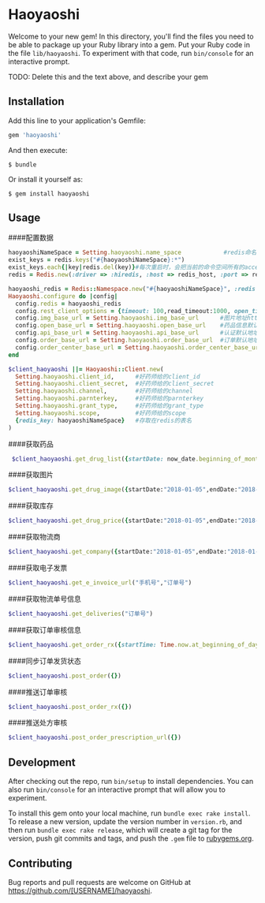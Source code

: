 # Haoyaoshi

Welcome to your new gem! In this directory, you'll find the files you need to be able to package up your Ruby library into a gem. Put your Ruby code in the file `lib/haoyaoshi`. To experiment with that code, run `bin/console` for an interactive prompt.

TODO: Delete this and the text above, and describe your gem

## Installation

Add this line to your application's Gemfile:

```ruby
gem 'haoyaoshi'
```

And then execute:

    $ bundle

Or install it yourself as:

    $ gem install haoyaoshi

## Usage

####配置数据
```ruby
haoyaoshiNameSpace = Setting.haoyaoshi.name_space            #redis命名空间
exist_keys = redis.keys("#{haoyaoshiNameSpace}:*")           
exist_keys.each{|key|redis.del(key)}#每次重启时，会把当前的命令空间所有的access_token 清除掉。
redis = Redis.new(:driver => :hiredis, :host => redis_host, :port => redis_port, :db => 15, password: redis_password )

haoyaoshi_redis = Redis::Namespace.new("#{haoyaoshiNameSpace}", :redis => redis)
Haoyaoshi.configure do |config|
  config.redis = haoyaoshi_redis
  config.rest_client_options = {timeout: 100,read_timeout:1000, open_timeout: 100, verify_ssl: true}
  config.img_base_url = Setting.haoyaoshi.img_base_url      #图片地址http://img01.img.ehaoyao.com/
  config.open_base_url = Setting.haoyaoshi.open_base_url    #药品信息默认地址 http://test.api.goodscenter.ehaoyao.com
  config.api_base_url = Setting.haoyaoshi.api_base_url      #认证默认地址  https://api.ehaoyao.com/uat
  config.order_base_url = Setting.haoyaoshi.order_base_url  #订单默认地址https://api.ehaoyao.com/uat
  config.order_center_base_url = Setting.haoyaoshi.order_center_base_url #订单视客默认地址 https://internal.api.ehaoyao.com
end

$client_haoyaoshi ||= Haoyaoshi::Client.new(
  Setting.haoyaoshi.client_id,      #好药师给的client_id
  Setting.haoyaoshi.client_secret,  #好药师给的client_secret
  Setting.haoyaoshi.channel,        #好药师给的channel
  Setting.haoyaoshi.parnterkey,     #好药师给的parnterkey
  Setting.haoyaoshi.grant_type,     #好药师给的grant_type
  Setting.haoyaoshi.scope,          #好药师给的scope
  {redis_key: haoyaoshiNameSpace}   #存取在redis的表名
)
```
####获取药品
```ruby
 $client_haoyaoshi.get_drug_list({startDate: now_date.beginning_of_month.try(:strftime,"%Y-%m-%d"), endDate: now_date.end_of_month.try(:strftime,"%Y-%m-%d")})
```
####获取图片
```ruby
$client_haoyaoshi.get_drug_image({startDate:"2018-01-05",endDate:"2018-01-05"})
```
####获取库存
```ruby
$client_haoyaoshi.get_drug_price({startDate:"2018-01-05",endDate:"2018-01-05"})
```
####获取物流商
```ruby
$client_haoyaoshi.get_company({startDate:"2018-01-05",endDate:"2018-01-05"})
```

####获取电子发票
```ruby
$client_haoyaoshi.get_e_invoice_url("手机号","订单号")
```

####获取物流单号信息
```ruby
$client_haoyaoshi.get_deliveries("订单号")
```

####获取订单审核信息
```ruby
$client_haoyaoshi.get_order_rx({startTime: Time.now.at_beginning_of_day.try(:strftime,"%Y-%m-%d %H:%M:%S"),endTime: Time.now.try(:strftime,"%Y-%m-%d %H:%M:%S"),pageIndex: 1, pageSize: 20})
```
####同步订单发货状态
```ruby
$client_haoyaoshi.post_order({})
```

####推送订单审核
```ruby
$client_haoyaoshi.post_order_rx({})
```

####推送处方审核
```ruby
$client_haoyaoshi.post_order_prescription_url({})
```
## Development

After checking out the repo, run `bin/setup` to install dependencies. You can also run `bin/console` for an interactive prompt that will allow you to experiment.

To install this gem onto your local machine, run `bundle exec rake install`. To release a new version, update the version number in `version.rb`, and then run `bundle exec rake release`, which will create a git tag for the version, push git commits and tags, and push the `.gem` file to [rubygems.org](https://rubygems.org).

## Contributing

Bug reports and pull requests are welcome on GitHub at https://github.com/[USERNAME]/haoyaoshi.

